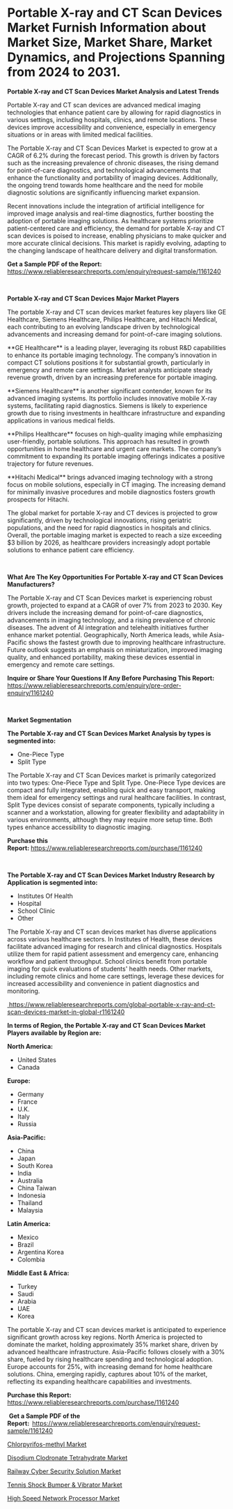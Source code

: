 <p><h1>Portable X-ray and CT Scan Devices Market Furnish Information about Market Size, Market Share, Market Dynamics, and Projections Spanning from 2024 to 2031.</h1></p><p><strong>Portable X-ray and CT Scan Devices Market Analysis and Latest Trends</strong></p>
<p><p>Portable X-ray and CT scan devices are advanced medical imaging technologies that enhance patient care by allowing for rapid diagnostics in various settings, including hospitals, clinics, and remote locations. These devices improve accessibility and convenience, especially in emergency situations or in areas with limited medical facilities.</p><p>The Portable X-ray and CT Scan Devices Market is expected to grow at a CAGR of 6.2% during the forecast period. This growth is driven by factors such as the increasing prevalence of chronic diseases, the rising demand for point-of-care diagnostics, and technological advancements that enhance the functionality and portability of imaging devices. Additionally, the ongoing trend towards home healthcare and the need for mobile diagnostic solutions are significantly influencing market expansion.</p><p>Recent innovations include the integration of artificial intelligence for improved image analysis and real-time diagnostics, further boosting the adoption of portable imaging solutions. As healthcare systems prioritize patient-centered care and efficiency, the demand for portable X-ray and CT scan devices is poised to increase, enabling physicians to make quicker and more accurate clinical decisions. This market is rapidly evolving, adapting to the changing landscape of healthcare delivery and digital transformation.</p></p>
<p><strong>Get a Sample PDF of the Report:&nbsp;</strong> <a href="https://www.reliableresearchreports.com/enquiry/request-sample/1161240?utm_campaign=7&utm_medium=2&utm_source=Github&utm_content=ia&utm_term=11102024&utm_id=portable-x-ray-and-ct-scan-devices">https://www.reliableresearchreports.com/enquiry/request-sample/1161240</a></p>
<p>&nbsp;</p>
<p><strong>Portable X-ray and CT Scan Devices Major Market Players</strong></p>
<p><p>The portable X-ray and CT scan devices market features key players like GE Healthcare, Siemens Healthcare, Philips Healthcare, and Hitachi Medical, each contributing to an evolving landscape driven by technological advancements and increasing demand for point-of-care imaging solutions.</p><p>**GE Healthcare** is a leading player, leveraging its robust R&D capabilities to enhance its portable imaging technology. The company’s innovation in compact CT solutions positions it for substantial growth, particularly in emergency and remote care settings. Market analysts anticipate steady revenue growth, driven by an increasing preference for portable imaging.</p><p>**Siemens Healthcare** is another significant contender, known for its advanced imaging systems. Its portfolio includes innovative mobile X-ray systems, facilitating rapid diagnostics. Siemens is likely to experience growth due to rising investments in healthcare infrastructure and expanding applications in various medical fields.</p><p>**Philips Healthcare** focuses on high-quality imaging while emphasizing user-friendly, portable solutions. This approach has resulted in growth opportunities in home healthcare and urgent care markets. The company’s commitment to expanding its portable imaging offerings indicates a positive trajectory for future revenues.</p><p>**Hitachi Medical** brings advanced imaging technology with a strong focus on mobile solutions, especially in CT imaging. The increasing demand for minimally invasive procedures and mobile diagnostics fosters growth prospects for Hitachi.</p><p>The global market for portable X-ray and CT devices is projected to grow significantly, driven by technological innovations, rising geriatric populations, and the need for rapid diagnostics in hospitals and clinics. Overall, the portable imaging market is expected to reach a size exceeding $3 billion by 2026, as healthcare providers increasingly adopt portable solutions to enhance patient care efficiency.</p></p>
<p>&nbsp;</p>
<p><strong>What Are The Key Opportunities For Portable X-ray and CT Scan Devices Manufacturers?</strong></p>
<p><p>The Portable X-ray and CT Scan Devices market is experiencing robust growth, projected to expand at a CAGR of over 7% from 2023 to 2030. Key drivers include the increasing demand for point-of-care diagnostics, advancements in imaging technology, and a rising prevalence of chronic diseases. The advent of AI integration and telehealth initiatives further enhance market potential. Geographically, North America leads, while Asia-Pacific shows the fastest growth due to improving healthcare infrastructure. Future outlook suggests an emphasis on miniaturization, improved imaging quality, and enhanced portability, making these devices essential in emergency and remote care settings.</p></p>
<p><strong>Inquire or Share Your Questions If Any Before Purchasing This Report:</strong> <a href="https://www.reliableresearchreports.com/enquiry/pre-order-enquiry/1161240?utm_campaign=7&utm_medium=2&utm_source=Github&utm_content=ia&utm_term=11102024&utm_id=portable-x-ray-and-ct-scan-devices">https://www.reliableresearchreports.com/enquiry/pre-order-enquiry/1161240</a></p>
<p>&nbsp;</p>
<p><strong>Market Segmentation</strong></p>
<p><strong>The Portable X-ray and CT Scan Devices Market Analysis by types is segmented into:</strong></p>
<p><ul><li>One-Piece Type</li><li>Split Type</li></ul></p>
<p><p>The Portable X-ray and CT Scan Devices market is primarily categorized into two types: One-Piece Type and Split Type. One-Piece Type devices are compact and fully integrated, enabling quick and easy transport, making them ideal for emergency settings and rural healthcare facilities. In contrast, Split Type devices consist of separate components, typically including a scanner and a workstation, allowing for greater flexibility and adaptability in various environments, although they may require more setup time. Both types enhance accessibility to diagnostic imaging.</p></p>
<p><strong>Purchase this Report:&nbsp;</strong><a href="https://www.reliableresearchreports.com/purchase/1161240?utm_campaign=7&utm_medium=2&utm_source=Github&utm_content=ia&utm_term=11102024&utm_id=portable-x-ray-and-ct-scan-devices">https://www.reliableresearchreports.com/purchase/1161240</a></p>
<p>&nbsp;</p>
<p><strong>The Portable X-ray and CT Scan Devices Market Industry Research by Application is segmented into:</strong></p>
<p><ul><li>Institutes Of Health</li><li>Hospital</li><li>School Clinic</li><li>Other</li></ul></p>
<p><p>The Portable X-ray and CT scan devices market has diverse applications across various healthcare sectors. In Institutes of Health, these devices facilitate advanced imaging for research and clinical diagnostics. Hospitals utilize them for rapid patient assessment and emergency care, enhancing workflow and patient throughput. School clinics benefit from portable imaging for quick evaluations of students' health needs. Other markets, including remote clinics and home care settings, leverage these devices for increased accessibility and convenience in patient diagnostics and monitoring.</p></p>
<p><a href="https://www.reliableresearchreports.com/global-portable-x-ray-and-ct-scan-devices-market-in-global-r1161240?utm_campaign=7&utm_medium=2&utm_source=Github&utm_content=ia&utm_term=11102024&utm_id=portable-x-ray-and-ct-scan-devices">&nbsp;https://www.reliableresearchreports.com/global-portable-x-ray-and-ct-scan-devices-market-in-global-r1161240</a></p>
<p><strong>In terms of Region, the Portable X-ray and CT Scan Devices Market Players available by Region are:</strong></p>
<p>
    <p> <strong> North America: </strong>
        <ul>
            <li>United States</li>
            <li>Canada</li>
        </ul>
        </p> 
    <p> <strong> Europe: </strong>
        <ul>
            <li>Germany</li>
            <li>France</li>
            <li>U.K.</li>
            <li>Italy</li>
            <li>Russia</li>
        </ul>
        </p> 
    <p> <strong> Asia-Pacific: </strong>
        <ul>
            <li>China</li>
            <li>Japan</li>
            <li>South Korea</li>
            <li>India</li>
            <li>Australia</li>
            <li>China Taiwan</li>
            <li>Indonesia</li>
            <li>Thailand</li>
            <li>Malaysia</li>
        </ul>
        </p> 
    <p> <strong> Latin America: </strong>
        <ul>
            <li>Mexico</li>
            <li>Brazil</li>
            <li>Argentina Korea</li>
            <li>Colombia</li>
        </ul>
        </p> 
    <p> <strong> Middle East & Africa: </strong>
        <ul>
            <li>Turkey</li>
            <li>Saudi</li>
            <li>Arabia</li>
            <li>UAE</li>
            <li>Korea</li>
        </ul>
    </p>
    </p>
<p><p>The portable X-ray and CT scan devices market is anticipated to experience significant growth across key regions. North America is projected to dominate the market, holding approximately 35% market share, driven by advanced healthcare infrastructure. Asia-Pacific follows closely with a 30% share, fueled by rising healthcare spending and technological adoption. Europe accounts for 25%, with increasing demand for home healthcare solutions. China, emerging rapidly, captures about 10% of the market, reflecting its expanding healthcare capabilities and investments.</p></p>
<p><strong>Purchase this Report: </strong><a href="https://www.reliableresearchreports.com/purchase/1161240?utm_campaign=7&utm_medium=2&utm_source=Github&utm_content=ia&utm_term=11102024&utm_id=portable-x-ray-and-ct-scan-devices">https://www.reliableresearchreports.com/purchase/1161240</a></p>
<p>&nbsp;<strong>Get a Sample PDF of the Report:&nbsp;&nbsp;</strong><a href="https://www.reliableresearchreports.com/enquiry/request-sample/1161240?utm_campaign=7&utm_medium=2&utm_source=Github&utm_content=ia&utm_term=11102024&utm_id=portable-x-ray-and-ct-scan-devices">https://www.reliableresearchreports.com/enquiry/request-sample/1161240</a></p>
<p><strong></strong></p>
<p><p><a href="https://www.linkedin.com/pulse/chlorpyrifos-methyl-market-research-report-exploring-size-xcmbe?utm_campaign=7&utm_medium=2&utm_source=Github&utm_content=ia&utm_term=11102024&utm_id=portable-x-ray-and-ct-scan-devices">Chlorpyrifos-methyl Market</a></p><p><a href="https://www.linkedin.com/pulse/disodium-clodronate-tetrahydrate-market-segmentation-in-depth-q2zhf?utm_campaign=7&utm_medium=2&utm_source=Github&utm_content=ia&utm_term=11102024&utm_id=portable-x-ray-and-ct-scan-devices">Disodium Clodronate Tetrahydrate Market</a></p><p><a href="https://issuu.com/reportprime-2/docs/railway-cyber-security-solution-mar_35170eb64bc4fe?utm_campaign=7&utm_medium=2&utm_source=Github&utm_content=ia&utm_term=11102024&utm_id=portable-x-ray-and-ct-scan-devices">Railway Cyber Security Solution Market</a></p><p><a href="https://www.linkedin.com/pulse/tennis-shock-bumper-vibrator-industry-sector-new-technologies-avpxe?utm_campaign=7&utm_medium=2&utm_source=Github&utm_content=ia&utm_term=11102024&utm_id=portable-x-ray-and-ct-scan-devices">Tennis Shock Bumper & Vibrator Market</a></p><p><a href="https://issuu.com/reportprime-2/docs/high-speed-network-processor-market_a4abc974f0af09?utm_campaign=7&utm_medium=2&utm_source=Github&utm_content=ia&utm_term=11102024&utm_id=portable-x-ray-and-ct-scan-devices">High Speed Network Processor Market</a></p></p>